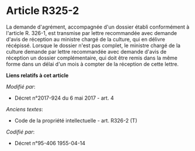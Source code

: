 # Article R325-2

La demande d'agrément, accompagnée d'un dossier établi conformément à l'article R. 326-1, est transmise par lettre
recommandée avec demande d'avis de réception au ministre chargé de la culture, qui en délivre récépissé. Lorsque le dossier
n'est pas complet, le ministre chargé de la culture demande par lettre recommandée avec demande d'avis de réception un
dossier complémentaire, qui doit être remis dans la même forme dans un délai d'un mois à compter de la réception de cette
lettre.

**Liens relatifs à cet article**

_Modifié par_:

  - Décret n°2017-924 du 6 mai 2017 - art. 4

_Anciens textes_:

  - Code de la propriété intellectuelle - art. R326-2 (T)

_Codifié par_:

  - Décret n°95-406 1955-04-14
